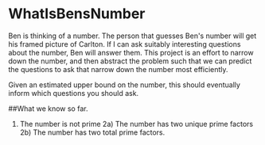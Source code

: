 # WhatIsBensNumber
Ben is thinking of a number. The person that guesses Ben's number will get his framed picture of Carlton. If I can ask suitably interesting questions about the number, Ben will answer them. This project is an effort to narrow down the number, and then abstract the problem such that we can predict the questions to ask that narrow down the number most efficiently.

Given an estimated upper bound on the number, this should eventually inform which questions you should ask.

##What we know so far.

1) The number is not prime
2a) The number has two unique prime factors
2b) The number has two total prime factors.
